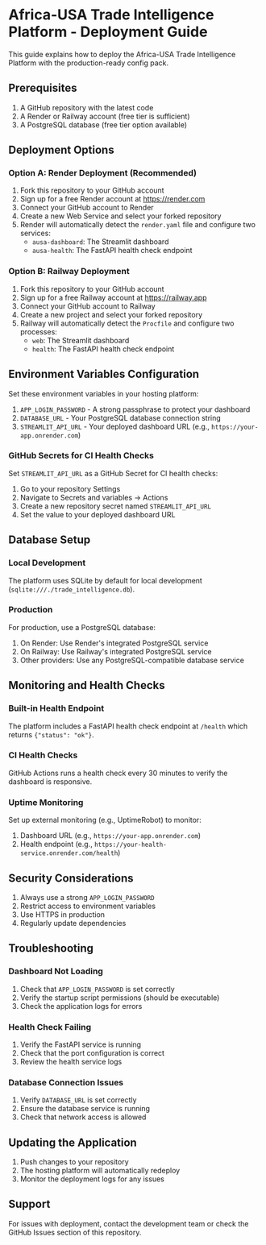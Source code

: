 # Africa-USA Trade Intelligence Platform - Deployment Guide

This guide explains how to deploy the Africa-USA Trade Intelligence Platform with the production-ready config pack.

## Prerequisites

1. A GitHub repository with the latest code
2. A Render or Railway account (free tier is sufficient)
3. A PostgreSQL database (free tier option available)

## Deployment Options

### Option A: Render Deployment (Recommended)

1. Fork this repository to your GitHub account
2. Sign up for a free Render account at https://render.com
3. Connect your GitHub account to Render
4. Create a new Web Service and select your forked repository
5. Render will automatically detect the `render.yaml` file and configure two services:
   - `ausa-dashboard`: The Streamlit dashboard
   - `ausa-health`: The FastAPI health check endpoint

### Option B: Railway Deployment

1. Fork this repository to your GitHub account
2. Sign up for a free Railway account at https://railway.app
3. Connect your GitHub account to Railway
4. Create a new project and select your forked repository
5. Railway will automatically detect the `Procfile` and configure two processes:
   - `web`: The Streamlit dashboard
   - `health`: The FastAPI health check endpoint

## Environment Variables Configuration

Set these environment variables in your hosting platform:

1. `APP_LOGIN_PASSWORD` - A strong passphrase to protect your dashboard
2. `DATABASE_URL` - Your PostgreSQL database connection string
3. `STREAMLIT_API_URL` - Your deployed dashboard URL (e.g., `https://your-app.onrender.com`)

### GitHub Secrets for CI Health Checks

Set `STREAMLIT_API_URL` as a GitHub Secret for CI health checks:
1. Go to your repository Settings
2. Navigate to Secrets and variables → Actions
3. Create a new repository secret named `STREAMLIT_API_URL`
4. Set the value to your deployed dashboard URL

## Database Setup

### Local Development
The platform uses SQLite by default for local development (`sqlite:///./trade_intelligence.db`).

### Production
For production, use a PostgreSQL database:
1. On Render: Use Render's integrated PostgreSQL service
2. On Railway: Use Railway's integrated PostgreSQL service
3. Other providers: Use any PostgreSQL-compatible database service

## Monitoring and Health Checks

### Built-in Health Endpoint
The platform includes a FastAPI health check endpoint at `/health` which returns `{"status": "ok"}`.

### CI Health Checks
GitHub Actions runs a health check every 30 minutes to verify the dashboard is responsive.

### Uptime Monitoring
Set up external monitoring (e.g., UptimeRobot) to monitor:
1. Dashboard URL (e.g., `https://your-app.onrender.com`)
2. Health endpoint (e.g., `https://your-health-service.onrender.com/health`)

## Security Considerations

1. Always use a strong `APP_LOGIN_PASSWORD`
2. Restrict access to environment variables
3. Use HTTPS in production
4. Regularly update dependencies

## Troubleshooting

### Dashboard Not Loading
1. Check that `APP_LOGIN_PASSWORD` is set correctly
2. Verify the startup script permissions (should be executable)
3. Check the application logs for errors

### Health Check Failing
1. Verify the FastAPI service is running
2. Check that the port configuration is correct
3. Review the health service logs

### Database Connection Issues
1. Verify `DATABASE_URL` is set correctly
2. Ensure the database service is running
3. Check that network access is allowed

## Updating the Application

1. Push changes to your repository
2. The hosting platform will automatically redeploy
3. Monitor the deployment logs for any issues

## Support

For issues with deployment, contact the development team or check the GitHub Issues section of this repository.